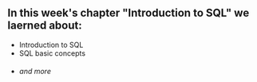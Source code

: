 ## In this week's chapter **"Introduction to SQL"** we laerned about:

* Introduction to SQL
* SQL basic concepts
* ###### and more
